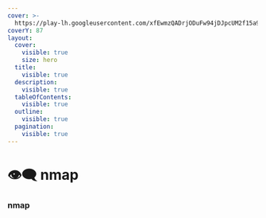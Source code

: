 ```yaml
---
cover: >-
  https://play-lh.googleusercontent.com/xfEwmzQADrjODuFw94jDJpcUM2f15a9wKvzOExZ8hH7zvYaNpXUzH-fcbAp3RTrPs18=w240-h480
coverY: 87
layout:
  cover:
    visible: true
    size: hero
  title:
    visible: true
  description:
    visible: true
  tableOfContents:
    visible: true
  outline:
    visible: true
  pagination:
    visible: true
---
```


# 👁🗨 nmap

### nmap
